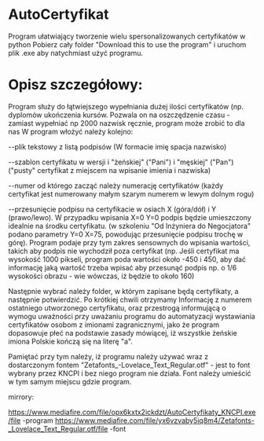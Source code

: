 # AutoCertyfikat
Program ułatwiający tworzenie wielu spersonalizowanych certyfikatów w python
Pobierz cały folder "Download this to use the program" i uruchom plik .exe aby natychmiast użyć programu.

# Opisz szczegółowy:

Program służy do łątwiejszego wypełniania dużej ilości certyfikatów (np. dyplomów ukończenia kursów. 
Pozwala on na oszczędzenie czasu - zamiast wypełniać np 2000 nazwisk ręcznie, program może zrobić to dla nas
W program włożyć należy kolejno:

--plik tekstowy z listą podpisów (W formacie imię spacja nazwisko)

--szablon certyfikatu w wersji i "żeńskiej" ("Pani") i "męskiej" ("Pan") ("pusty" certyfikat z miejscem na wpisanie imienia i nazwiska)

--numer od którego zacząć należy numerację certyfikatów (każdy certyfikat jest numerowany małym szarym numerem w lewym dolnym rogu)

--przesunięcie podpisu na certyfikacie w osiach X (góra/dół) i Y (prawo/lewo). W przypadku wpisania X=0 Y=0 podpis będzie umieszczony idealnie na środku certyfikatu. (w szkoleniu "Od Inżyniera do Negocjatora" podano parametry Y=0 X=75, powodując przesunięcie podpisu trochę w górę). Program podaje przy tym zakres sensownych do wpisania wartości, takich aby podpis nie wychodził poza certyfikat (np. Jeśli certyfikat ma wysokość 1000 pikseli, program poda wartości około -450 i 450, aby dać informację jaką wartość trzeba wpisać aby przesunąć podpis np. o 1/6 wysokości obrazu - wie wówczas, iż będzie to około 160)

Następnie wybrać należy folder, w którym zapisane będą certyfikaty, a następnie potwierdzić. Po krótkiej chwili otrzymamy Informację z numerem ostatniego utworzonego certyfikatu, oraz przestrogą informującą o wymogu uważności przy uważaniu programu do automatyzacji wystawiania certyfikatów osobom z imionami zagranicznymi, jako że program dopasowuje płeć na podstawie zasady mówiącej, iż wszystkie żeńskie imiona Polskie  kończą się na literę "a".

Pamiętać przy tym należy, iż programu należy używać wraz z dostarczonym fontem "Zetafonts_-Lovelace_Text_Regular.otf" - jest to font wybrany przez KNCPI i bez niego program nie działa. Font należy umieścić w tym samym miejscu gdzie program.

mirrory:

https://www.mediafire.com/file/opx6kxtx2ickdzt/AutoCertyfikaty_KNCPI.exe/file     -program
https://www.mediafire.com/file/yx6vzvaby5iq8m4/Zetafonts-_Lovelace_Text_Regular.otf/file     -font


